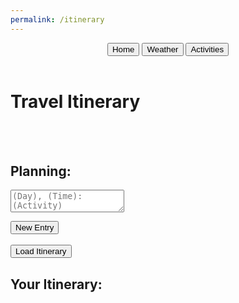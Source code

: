 ```yaml
---
permalink: /itinerary
---
```

<html lang="en">
<head>
  <meta charset="UTF-8">
  <meta name="viewport" content="width=device-width, initial-scale=1.0">
  <link href="https://cdn.quilljs.com/1.3.6/quill.snow.css" rel="stylesheet">
</head>
<body class='sandiego-background'>
    <header class="header">
        <button onclick="goHome()" >Home</button>
        <button onclick="goWeather()">Weather</button>
        <button onclick="goActivities()">Activities</button>
    </header>
    <div id='itinerary-title-container'>
        <h1 class='title'>Travel Itinerary</h1>
    </div>
    <br>
    <br>
    <div class="itinerary-container">
        <h2 id="subtitle">Planning:</h2>
        <form>
            <textarea id="itinerary" class="input" placeholder="(Day), (Time): (Activity)"></textarea><br>
        </form>
        <button class="itinerary-button" onclick="itinerary()">New Entry</button>
        <br>
        <br>
        <button class="itinerary-button" onclick="fetchItinerary()">Load Itinerary</button>
        <p id="error"></p>
    <div class="data-container">
        <h2 id='subtitle'>Your Itinerary:</h2>
        <div id="data"></div>
    </div>
    </div>
<script src="http://127.0.0.1:4200/travel_project/script.js">
</script>